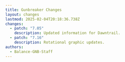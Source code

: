 ```yaml
---
title: Gunbreaker Changes
layout: changes
lastmod: 2025-02-04T20:18:36.738Z
changes:
  - patch: "7.05"
    description: Updated information for Dawntrail.
  - patch: "7.16"
    description: Rotational graphic updates.
authors:
  - Balance-GNB-Staff
---
```


